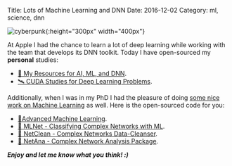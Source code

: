 Title: Lots of Machine Learning and DNN
Date: 2016-12-02
Category: ml, science, dnn

![cyberpunk](./cyberpunk/25.jpg){:height="300px" width="400px"}

At Apple I had the chance to learn a lot of deep learning while working with the team that develops its DNN toolkit. Today I have open-sourced my **personal** studies:

* [🚀 My Resources for AI, ML, and DNN](https://github.com/bt3gl/Machine-Learning-Resources).
* [🛰 CUDA Studies for Deep Learning Problems](https://github.com/bt3gl/CUDA_Studies_For_Deep_Learning).


Additionally, when I was in my PhD I had the pleasure of doing [some nice work on Machine Learning](http://bt3gl.github.io/projects_page/html_files/ml.html) as well. Here is the open-sourced code for you:


* [💎Advanced Machine Learning](https://github.com/bt3gl/Advanced-Machine-Learning).
* [🍭 MLNet - Classifying Complex Networks with ML](https://github.com/bt3gl/MLNet-Classifying-Complex-Networks).
* [🔋 NetClean - Complex Networks Data-Cleanser](https://github.com/bt3gl/NetClean-Complex-Networks-Data-Cleanser).
* [🌺 NetAna - Complex Network Analysis Package](https://github.com/bt3gl/NetAna-Complex-Network-Analysis).



***Enjoy and let me know what you think! :)***